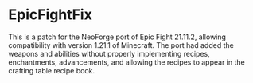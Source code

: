 # EpicFightFix
This is a patch for the NeoForge port of Epic Fight 21.11.2, allowing compatibility with version 1.21.1 of Minecraft. The port had added the weapons and abilities without properly implementing recipes, enchantments, advancements, and allowing the recipes to appear in the crafting table recipe book.
